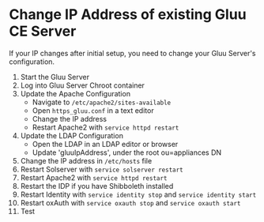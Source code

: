 # Change IP Address of existing Gluu CE Server

If your IP changes after initial setup, you need to change your Gluu Server's configuration.

1. Start the Gluu Server
1. Log into Gluu Server Chroot container
1. Update the Apache Configuration 
    - Navigate to `/etc/apache2/sites-available`
    - Open `https_gluu.conf` in a text editor
    - Change the IP address
    - Restart Apache2 with `service httpd restart`
1. Update the LDAP Configuration
    - Open the LDAP in an LDAP editor or browser
    - Update 'gluuIpAddress', under the root ou=appliances DN
1. Change the IP address in `/etc/hosts` file
1. Restart Solserver with `service solserver restart`
1. Restart Apache2 with `service httpd restart`
1. Restart the IDP if you have Shibboleth installed
1. Restart Identity with `service identity stop` and `service identity start`
1. Restart oxAuth with `service oxauth stop` and `service oxauth start`
1. Test
